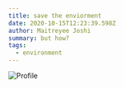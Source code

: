 ```yaml
---
title: save the enviorment
date: 2020-10-15T12:23:39.598Z
author: Maitreyee Joshi
summary: but how?
tags:
  - environment
---
```



![Profile](/Users/maitreyeejoshi/eleventy-netlify-prog/eleventy-netlify-prog/static/img/profile.jpeg)

